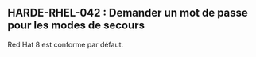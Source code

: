 ## HARDE-RHEL-042 : Demander un mot de passe pour les modes de secours

Red Hat 8 est conforme par défaut.

